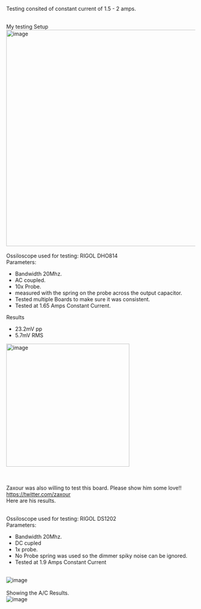 Testing consited of constant current of 1.5 - 2 amps. <br> <br>

My testing Setup <br>
<img width="577" alt="image" src="https://github.com/ShawMerlin/NES-Power-Module-Redesign/assets/70423454/9db458da-975a-42d3-8967-cb6ea5c36581">
<br> <br>
Ossiloscope used for testing: RIGOL DHO814 <br>
Parameters: <br>
- Bandwidth 20Mhz. <br>
- AC coupled. <br>
- 10x Probe. <br>
- measured with the spring on the probe across the output capacitor. <br>
- Tested multiple Boards to make sure it was consistent. <br>
- Tested at 1.65 Amps Constant Current.
  
Results
- 23.2mV pp
- 5.7mV RMS

<img width="328" alt="image" src="https://github.com/ShawMerlin/NES-Power-Module-Redesign/assets/70423454/7681f1db-85b3-4e40-9b86-5a7c5761357e">

<br> <br>
Zaxour was also willing to test this board.  Please show him some love!! https://twitter.com/zaxour <br>
Here are his results. <br> <br>

Ossiloscope used for testing: RIGOL DS1202 <br>
Parameters: <br>
- Bandwidth 20Mhz. <br>
- DC cupled <br>
- 1x probe. <br>
- No Probe spring was used so the dimmer spiky noise can be ignored. <br>
- Tested at 1.9 Amps Constant Current <br> <br>

![image](https://github.com/ShawMerlin/NES-Power-Module-Redesign/assets/70423454/cf501326-70eb-4fd8-b90e-123f69dc4fa4)
<br> <br>
Showing the A/C Results. <br>
![image](https://github.com/ShawMerlin/NES-Power-Module-Redesign/assets/70423454/753c82f8-9653-4503-8a3b-733ac7c5f3db)


